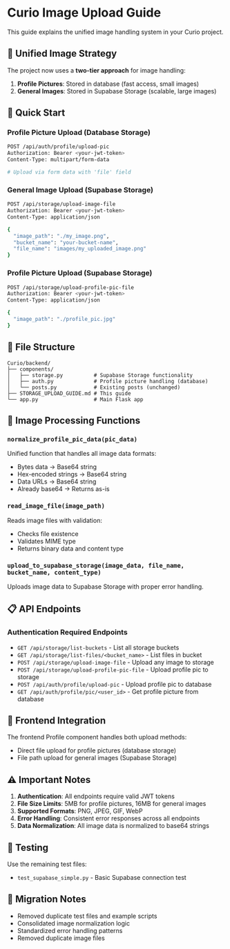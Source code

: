 # Curio Image Upload Guide

This guide explains the unified image handling system in your Curio project.

## 🎯 **Unified Image Strategy**

The project now uses a **two-tier approach** for image handling:

1. **Profile Pictures**: Stored in database (fast access, small images)
2. **General Images**: Stored in Supabase Storage (scalable, large images)

## 🚀 **Quick Start**

### Profile Picture Upload (Database Storage)
```bash
POST /api/auth/profile/upload-pic
Authorization: Bearer <your-jwt-token>
Content-Type: multipart/form-data

# Upload via form data with 'file' field
```

### General Image Upload (Supabase Storage)
```bash
POST /api/storage/upload-image-file
Authorization: Bearer <your-jwt-token>
Content-Type: application/json

{
  "image_path": "./my_image.png",
  "bucket_name": "your-bucket-name",
  "file_name": "images/my_uploaded_image.png"
}
```

### Profile Picture Upload (Supabase Storage)
```bash
POST /api/storage/upload-profile-pic-file
Authorization: Bearer <your-jwt-token>
Content-Type: application/json

{
  "image_path": "./profile_pic.jpg"
}
```

## 📁 **File Structure**

```
Curio/backend/
├── components/
│   ├── storage.py          # Supabase Storage functionality
│   ├── auth.py             # Profile picture handling (database)
│   └── posts.py            # Existing posts (unchanged)
├── STORAGE_UPLOAD_GUIDE.md # This guide
└── app.py                  # Main Flask app
```

## 🔧 **Image Processing Functions**

### `normalize_profile_pic_data(pic_data)`
Unified function that handles all image data formats:
- Bytes data → Base64 string
- Hex-encoded strings → Base64 string  
- Data URLs → Base64 string
- Already base64 → Returns as-is

### `read_image_file(image_path)`
Reads image files with validation:
- Checks file existence
- Validates MIME type
- Returns binary data and content type

### `upload_to_supabase_storage(image_data, file_name, bucket_name, content_type)`
Uploads image data to Supabase Storage with proper error handling.

## 📋 **API Endpoints**

### Authentication Required Endpoints
- `GET /api/storage/list-buckets` - List all storage buckets
- `GET /api/storage/list-files/<bucket_name>` - List files in bucket
- `POST /api/storage/upload-image-file` - Upload any image to storage
- `POST /api/storage/upload-profile-pic-file` - Upload profile pic to storage
- `POST /api/auth/profile/upload-pic` - Upload profile pic to database
- `GET /api/auth/profile/pic/<user_id>` - Get profile picture from database

## 🎨 **Frontend Integration**

The frontend Profile component handles both upload methods:
- Direct file upload for profile pictures (database storage)
- File path upload for general images (Supabase Storage)

## ⚠️ **Important Notes**

1. **Authentication**: All endpoints require valid JWT tokens
2. **File Size Limits**: 5MB for profile pictures, 16MB for general images
3. **Supported Formats**: PNG, JPEG, GIF, WebP
4. **Error Handling**: Consistent error responses across all endpoints
5. **Data Normalization**: All image data is normalized to base64 strings

## 🧪 **Testing**

Use the remaining test files:
- `test_supabase_simple.py` - Basic Supabase connection test

## 🔄 **Migration Notes**

- Removed duplicate test files and example scripts
- Consolidated image normalization logic
- Standardized error handling patterns
- Removed duplicate image files